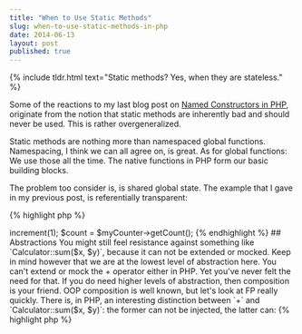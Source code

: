 ```yaml
---
title: "When to Use Static Methods"
slug: when-to-use-static-methods-in-php
date: 2014-06-13
layout: post
published: true
---
```


{% include tldr.html text="Static methods? Yes, when they are stateless." %}


Some of the reactions to my last blog post on [Named Constructors in PHP](/2014/06/named-constructors-in-php/), originate from the notion that static methods are inherently bad and should never be used. This is rather overgeneralized. 

Static methods are nothing more than namespaced global functions. Namespacing, I think we can all agree on, is great. As for global functions: We use those all the time. The native functions in PHP form our basic building blocks.

The problem too consider is, is shared global state. The example that I gave in my previous post, is referentially transparent:

{% highlight php %}
<?php
$time = Time::from("11:45");
{% endhighlight %}

In other words, it is stateless, it is free of side effects, and as such, it is entirely predictable. You can call the exact same function with the exact same argument as often as you like, and you will always get the exact same result back (a Time instance with value 11:45), no matter the history of the system, no matter the context from which you call it. 
 
Another example:

{% highlight php %}
<?php
$sum = Calculator::sum(1, 2); 
{% endhighlight %}

Again, the outcome is predictable. `Calculator::sum($x, $y)` provides a service that is stateless, that doesn't remember anything, and whose outcome can't be influenced by anything other than the arguments you put in there. Furthermore, this service will never have polymorphic, or have different implementations. Returning anything other 3 would break the contract. Of course, you could come up with a more efficient algorithm for adding to numbers, but that would have no effect on any of the clients of Calculator.

For a counterexample, let's look at a stateful service:

{% highlight php %}
<?php
Counter::increment(1);
$count = Counter::getCount();
{% endhighlight %}

This is of course a simple example, but in more complex situations, it can be rather opaque to understand this statefullness. Imagine that one developer use the Counter in one part of the code, and another developer uses it in another part. They both test their code in isolation, and it works fine. As soon as the parts are integrated, the count becomes erratic, because they both share the same global state, instead of each owning a separate Counter. The solution is to have objects here:


{% highlight php %}
<?php
$myCounter = new Counter;
$myCounter->increment(1);
$count = $myCounter->getCount();
{% endhighlight %}


## Abstractions


You might still feel resistance against something like `Calculator::sum($x, $y)`, because it can not be extended or mocked. Keep in mind however that we are at the lowest level of abstraction here. You can't extend or mock the + operator either in PHP.  Yet you've never felt the need for that. If you do need higher levels of abstraction, then composition is your friend. OOP composition is well known, but let's look at FP really quickly. There is, in PHP, an interesting distinction between `+` and `Calculator::sum($x, $y)`: the former can not be injected, the latter can:
 
{% highlight php %}
<?php
$result = array_reduce([1,2,3], 'Calculator::sum', 0);
// $result = 6
{% endhighlight %} 

I'm getting in the realm of higher-order programming now, which is rather out of scope, but let's just agree that functions and static methods can be very useful, with the right mindset.

## Read More

 - [Named Constructors in PHP](/2014/06/named-constructors-in-php/)